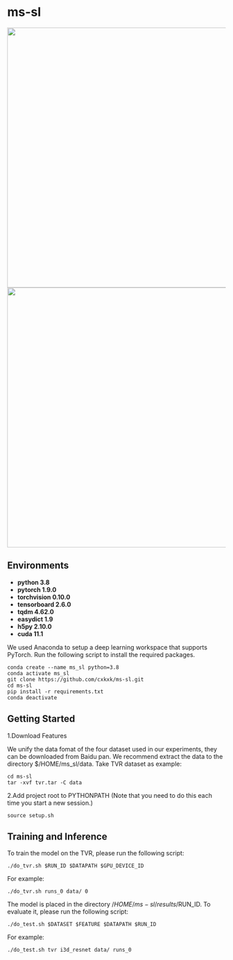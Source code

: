 # ms-sl
<img src="https://github.com/cxkxk/ms-sl/blob/master/figures/pvr.png" width="600px">
<img src="https://github.com/cxkxk/ms-sl/blob/master/figures/ms-sl.png" width="600px">

## Environments 
* **python 3.8**
* **pytorch 1.9.0**
* **torchvision 0.10.0**
* **tensorboard 2.6.0**
* **tqdm 4.62.0**
* **easydict 1.9**
* **h5py 2.10.0**
* **cuda 11.1**

We used Anaconda to setup a deep learning workspace that supports PyTorch. Run the following script to install the required packages.
```
conda create --name ms_sl python=3.8
conda activate ms_sl
git clone https://github.com/cxkxk/ms-sl.git
cd ms-sl
pip install -r requirements.txt
conda deactivate
```

## Getting Started

1.Download Features

We unify the data fomat of the four dataset used in our experiments, they can be downloaded from Baidu pan.
We recommend extract the data to the directory $/HOME/ms_sl/data. Take TVR dataset as example:
```
cd ms-sl
tar -xvf tvr.tar -C data
```

2.Add project root to PYTHONPATH (Note that you need to do this each time you start a new session.)

```
source setup.sh
```

## Training and Inference


To train the model on the TVR, please run the following script:

```
./do_tvr.sh $RUN_ID $DATAPATH $GPU_DEVICE_ID
```
For example:
```
./do_tvr.sh runs_0 data/ 0
```
The model is placed in the directory $/HOME/ms-sl/results/$RUN_ID. To evaluate it, please run the following script:
```
./do_test.sh $DATASET $FEATURE $DATAPATH $RUN_ID
```
For example:
```
./do_test.sh tvr i3d_resnet data/ runs_0
```
